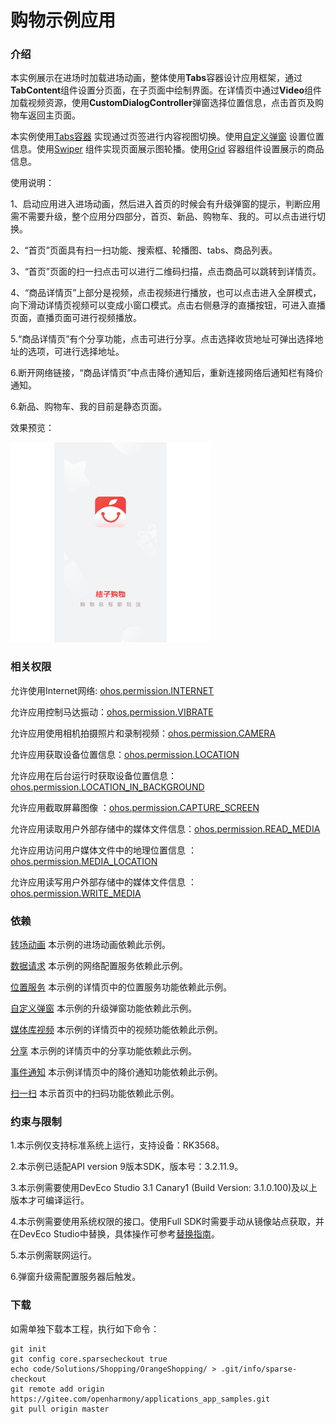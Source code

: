 # 购物示例应用

### 介绍

本实例展示在进场时加载进场动画，整体使用**Tabs**容器设计应用框架，通过**TabContent**组件设置分页面，在子页面中绘制界面。在详情页中通过**Video**组件加载视频资源，使用**CustomDialogController**弹窗选择位置信息，点击首页及购物车返回主页面。

本实例使用[Tabs容器](https://gitee.com/openharmony/docs/blob/master/zh-cn/application-dev/reference/arkui-ts/ts-container-tabs.md) 实现通过页签进行内容视图切换。使用[自定义弹窗](https://gitee.com/openharmony/docs/blob/master/zh-cn/application-dev/reference/arkui-ts/ts-methods-custom-dialog-box.md) 设置位置信息。使用[Swiper](https://gitee.com/openharmony/docs/blob/master/zh-cn/application-dev/reference/arkui-ts/ts-container-swiper.md) 组件实现页面展示图轮播。使用[Grid](https://gitee.com/openharmony/docs/blob/master/zh-cn/application-dev/reference/arkui-ts/ts-container-list.md) 容器组件设置展示的商品信息。

使用说明：

1、启动应用进入进场动画，然后进入首页的时候会有升级弹窗的提示，判断应用需不需要升级，整个应用分四部分，首页、新品、购物车、我的。可以点击进行切换。

2、“首页”页面具有扫一扫功能、搜索框、轮播图、tabs、商品列表。

3、“首页”页面的扫一扫点击可以进行二维码扫描，点击商品可以跳转到详情页。

4、“商品详情页”上部分是视频，点击视频进行播放，也可以点击进入全屏模式，向下滑动详情页视频可以变成小窗口模式。点击右侧悬浮的直播按钮，可进入直播页面，直播页面可进行视频播放。

5.“商品详情页”有个分享功能，点击可进行分享。点击选择收货地址可弹出选择地址的选项，可进行选择地址。

6.断开网络链接，“商品详情页”中点击降价通知后，重新连接网络后通知栏有降价通知。

6.新品、购物车、我的目前是静态页面。

效果预览：

![](screenshots/device/shopping.gif)

### 相关权限

允许使用Internet网络: [ohos.permission.INTERNET](https://gitee.com/openharmony/docs/blob/master/zh-cn/application-dev/security/permission-list.md)

允许应用控制马达振动：[ohos.permission.VIBRATE](https://gitee.com/openharmony/docs/blob/master/zh-cn/application-dev/security/permission-list.md)

允许应用使用相机拍摄照片和录制视频：[ohos.permission.CAMERA](https://gitee.com/openharmony/docs/blob/master/zh-cn/application-dev/security/permission-list.md)

允许应用获取设备位置信息：[ohos.permission.LOCATION](https://gitee.com/openharmony/docs/blob/master/zh-cn/application-dev/security/permission-list.md)

允许应用在后台运行时获取设备位置信息：[ohos.permission.LOCATION_IN_BACKGROUND](https://gitee.com/openharmony/docs/blob/master/zh-cn/application-dev/security/permission-list.md)

 允许应用截取屏幕图像 ：[ohos.permission.CAPTURE_SCREEN ](https://gitee.com/openharmony/docs/blob/master/zh-cn/application-dev/security/permission-list.md)

 允许应用读取用户外部存储中的媒体文件信息：[ohos.permission.READ_MEDIA](https://gitee.com/openharmony/docs/blob/master/zh-cn/application-dev/security/permission-list.md)

 允许应用访问用户媒体文件中的地理位置信息 ：[ohos.permission.MEDIA_LOCATION](https://gitee.com/openharmony/docs/blob/master/zh-cn/application-dev/security/permission-list.md)

 允许应用读写用户外部存储中的媒体文件信息  ：[ohos.permission.WRITE_MEDIA](https://gitee.com/openharmony/docs/blob/master/zh-cn/application-dev/security/permission-list.md)

### 依赖

[转场动画](https://gitee.com/openharmony/app_samples/tree/master/ETSUI/TransitionAnimation) 本示例的进场动画依赖此示例。

[数据请求](https://gitee.com/openharmony/app_samples/tree/master/Network/Http) 本示例的网络配置服务依赖此示例。

[位置服务](https://gitee.com/openharmony/app_samples/tree/master/device/Location) 本示例的详情页中的位置服务功能依赖此示例。

[自定义弹窗](https://gitee.com/openharmony/app_samples/tree/master/ETSUI/UpgradePopup) 本示例的升级弹窗功能依赖此示例。

[媒体库视频](https://gitee.com/openharmony/app_samples/tree/master/media/VideoShow) 本示例的详情页中的视频功能依赖此示例。

[分享](https://gitee.com/openharmony/applications_app_samples/tree/master/code/BasicFeature/ApplicationModels/CustomShare) 本示例的详情页中的分享功能依赖此示例。

[事件通知](https://gitee.com/openharmony/applications_app_samples/tree/master/code/BasicFeature/Notification/CustomNotification) 本示例详情页中的降价通知功能依赖此示例。

[扫一扫](https://gitee.com/openharmony/applications_app_samples/tree/master/code/BasicFeature/Media/QRCodeScan) 本示首页中的扫码功能依赖此示例。

### 约束与限制
1.本示例仅支持标准系统上运行，支持设备：RK3568。

2.本示例已适配API version 9版本SDK，版本号：3.2.11.9。

3.本示例需要使用DevEco Studio 3.1 Canary1 (Build Version: 3.1.0.100)及以上版本才可编译运行。

4.本示例需要使用系统权限的接口。使用Full SDK时需要手动从镜像站点获取，并在DevEco Studio中替换，具体操作可参考[替换指南](https://docs.openharmony.cn/pages/v3.2/zh-cn/application-dev/quick-start/full-sdk-switch-guide.md/)。

5.本示例需联网运行。

6.弹窗升级需配置服务器后触发。

### 下载

如需单独下载本工程，执行如下命令：

````
git init
git config core.sparsecheckout true
echo code/Solutions/Shopping/OrangeShopping/ > .git/info/sparse-checkout
git remote add origin https://gitee.com/openharmony/applications_app_samples.git
git pull origin master
````